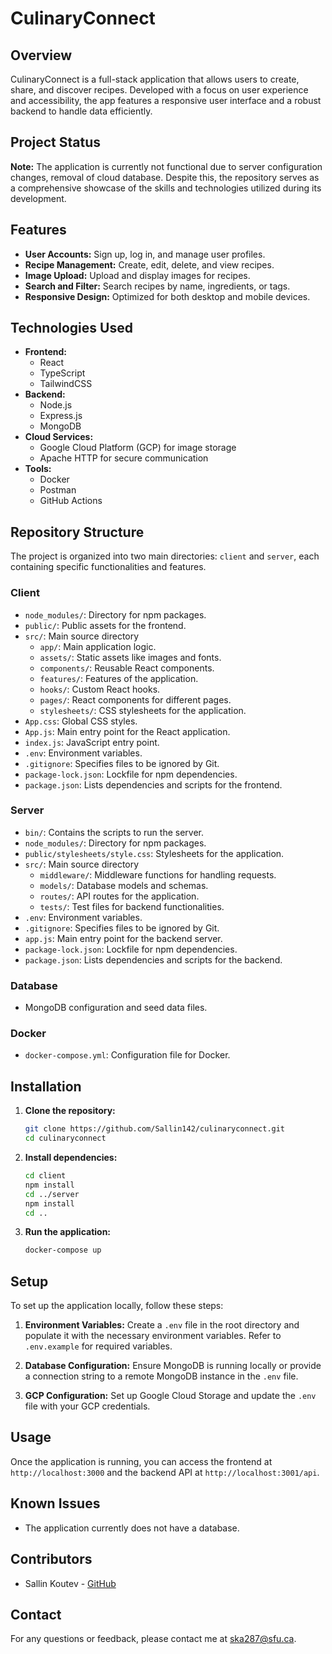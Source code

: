 
# CulinaryConnect

## Overview

CulinaryConnect is a full-stack application that allows users to create, share, and discover recipes. Developed with a focus on user experience and accessibility, the app features a responsive user interface and a robust backend to handle data efficiently.

## Project Status

**Note:** The application is currently not functional due to server configuration changes, removal of cloud database. Despite this, the repository serves as a comprehensive showcase of the skills and technologies utilized during its development.

## Features

- **User Accounts:** Sign up, log in, and manage user profiles.
- **Recipe Management:** Create, edit, delete, and view recipes.
- **Image Upload:** Upload and display images for recipes.
- **Search and Filter:** Search recipes by name, ingredients, or tags.
- **Responsive Design:** Optimized for both desktop and mobile devices.

## Technologies Used

- **Frontend:**
  - React
  - TypeScript
  - TailwindCSS
- **Backend:**
  - Node.js
  - Express.js
  - MongoDB
- **Cloud Services:**
  - Google Cloud Platform (GCP) for image storage
  - Apache HTTP for secure communication
- **Tools:**
  - Docker
  - Postman
  - GitHub Actions

## Repository Structure

The project is organized into two main directories: `client` and `server`, each containing specific functionalities and features.

### Client

- `node_modules/`: Directory for npm packages.
- `public/`: Public assets for the frontend.
- `src/`: Main source directory
  - `app/`: Main application logic.
  - `assets/`: Static assets like images and fonts.
  - `components/`: Reusable React components.
  - `features/`: Features of the application.
  - `hooks/`: Custom React hooks.
  - `pages/`: React components for different pages.
  - `stylesheets/`: CSS stylesheets for the application.
- `App.css`: Global CSS styles.
- `App.js`: Main entry point for the React application.
- `index.js`: JavaScript entry point.
- `.env`: Environment variables.
- `.gitignore`: Specifies files to be ignored by Git.
- `package-lock.json`: Lockfile for npm dependencies.
- `package.json`: Lists dependencies and scripts for the frontend.

### Server

- `bin/`: Contains the scripts to run the server.
- `node_modules/`: Directory for npm packages.
- `public/stylesheets/style.css`: Stylesheets for the application.
- `src/`: Main source directory
  - `middleware/`: Middleware functions for handling requests.
  - `models/`: Database models and schemas.
  - `routes/`: API routes for the application.
  - `tests/`: Test files for backend functionalities.
- `.env`: Environment variables.
- `.gitignore`: Specifies files to be ignored by Git.
- `app.js`: Main entry point for the backend server.
- `package-lock.json`: Lockfile for npm dependencies.
- `package.json`: Lists dependencies and scripts for the backend.

### Database

- MongoDB configuration and seed data files.

### Docker

- `docker-compose.yml`: Configuration file for Docker.

## Installation

1. **Clone the repository:**
   ```bash
   git clone https://github.com/Sallin142/culinaryconnect.git
   cd culinaryconnect
   ```

2. **Install dependencies:**
   ```bash
   cd client
   npm install
   cd ../server
   npm install
   cd ..
   ```

3. **Run the application:**
   ```bash
   docker-compose up
   ```

## Setup

To set up the application locally, follow these steps:

1. **Environment Variables:**
   Create a `.env` file in the root directory and populate it with the necessary environment variables. Refer to `.env.example` for required variables.

2. **Database Configuration:**
   Ensure MongoDB is running locally or provide a connection string to a remote MongoDB instance in the `.env` file.

3. **GCP Configuration:**
   Set up Google Cloud Storage and update the `.env` file with your GCP credentials.

## Usage

Once the application is running, you can access the frontend at `http://localhost:3000` and the backend API at `http://localhost:3001/api`.

## Known Issues

- The application currently does not have a database.



## Contributors

- Sallin Koutev - [GitHub](https://github.com/Sallin142)

## Contact

For any questions or feedback, please contact me at [ska287@sfu.ca](mailto:ska287@sfu.ca).
